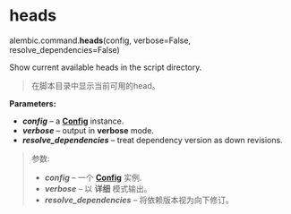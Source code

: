 # heads

alembic.command.**heads**(config, verbose=False, resolve_dependencies=False)

[Config]: ../zh/08_03_configuration.md

Show current available heads in the script directory.

> 在脚本目录中显示当前可用的head。

**Parameters:**

* ***config*** – a **[Config]** instance.
* ***verbose*** – output in **verbose** mode.
* ***resolve_dependencies*** – treat dependency version as down revisions.

> 参数:
>
> * ***config*** – 一个 **[Config]** 实例.
> * ***verbose*** – 以 **详细** 模式输出。
> * ***resolve_dependencies*** – 将依赖版本视为向下修订。

